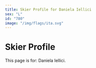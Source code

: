 ```yaml
---
title: Skier Profile for Daniela Iellici
sex: "L"
id: "780"
image: "/img/flags/ita.svg" 
---
```


# Skier Profile

This page is for: Daniela Iellici.
    